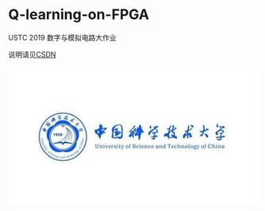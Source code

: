 # Q-learning-on-FPGA

USTC 2019 数字与模拟电路大作业

说明请见[CSDN](https://blog.csdn.net/quintus0505/article/details/115733635)

![](中科大校徽.jpg)
